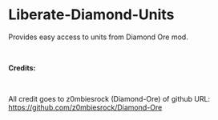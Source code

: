 # Liberate-Diamond-Units
Provides easy access to units from Diamond Ore mod.

<br>

**Credits:**

<br>

All credit goes to z0mbiesrock (Diamond-Ore) of github URL:
https://github.com/z0mbiesrock/Diamond-Ore
